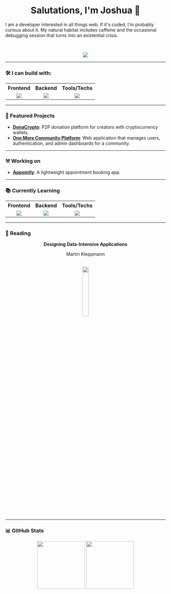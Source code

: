 <div align="center">
  
  # Salutations, I'm **Joshua** 👋
  
  <div align="left">
  I am a developer interested in all things web. If it's coded, I'm probably curious about it. My natural habitat includes caffeine and the occasional debugging session that turns into an existential crisis.
  </div>
  
&nbsp;

  
  ![](https://media.giphy.com/media/QWkuGmMgphvmE/giphy.gif)

</div>

---

### 🛠️ I can build with:

<table align="center"> 
  <tr> 
    <th>Frontend</th>
    <th>Backend</th> 
    <th>Tools/Techs</th> 
  </tr> 
  <tr> 
    <td align="center">
      <a href="https://skillicons.dev">
        <img src="https://skillicons.dev/icons?i=html,css,sass,tailwind,bootstrap,vue&perline=2" />
      </a>
    </td> 
    <td align="center">
      <a href="https://skillicons.dev">
        <img src="https://skillicons.dev/icons?i=flask,django,nginx,docker,express,apache&perline=2" />
      </a> <br/>
      <!-- <img src="https://img.shields.io/badge/Apache-000?style=flat&logo=apache&logoColor=009639" /><br/> -->
    </td>
    <td align="center">
       <a href="https://skillicons.dev">
        <img src="https://skillicons.dev/icons?i=javascript,typescript,python,java,figma,wordpress,linux,mysql,mongodb,git,postgres&perline=4" />
      </a> <br/>
      <!--
      <img src="https://img.shields.io/badge/JavaScript-000?style=flat&logo=javascript&logoColor=F7DF1E" /><br/>
      <img src="https://img.shields.io/badge/TypeScript-000?style=flat&logo=typescript&logoColor=3178C6" /><br/>
      <img src="https://img.shields.io/badge/Python-000?style=flat&logo=python&logoColor=3776AB" /><br/>
      <img src="https://img.shields.io/badge/Java-000?style=flat&logo=java&logoColor=3776AB" /><br/>
      <img src="https://img.shields.io/badge/Figma-000?style=flat&logo=figma&logoColor=F24E1E" /><br/> 
      <img src="https://img.shields.io/badge/WordPress-000?style=flat&logo=wordpress&logoColor=21759B" /><br/> 
      <img src="https://img.shields.io/badge/Linux-000?style=flat&logo=linux&logoColor=FCC624" /> <br/>
      <img src="https://img.shields.io/badge/MySQL-000?style=flat&logo=mysql&logoColor=FCC624" /> <br/>
      <img src="https://img.shields.io/badge/MongoDB-000?style=flat&logo=mongodb&logoColor=FCC624" /> <br/>
      <img src="https://img.shields.io/badge/Git-000?style=flat&logo=git&logoColor=FCC624" /> <br/>
      <img src="https://img.shields.io/badge/PostgreSQL-000?style=flat&logo=postgresql&logoColor=4169E1" /> 
      -->
    </td> 
  </tr> 
</table>

---

### 🚀 Featured Projects

-  [**DonaCrypto**](https://donacrypto.onrender.com/): P2P donation platform for creators with cryptocurrency wallets.
-  [**One More Community Platform**](https://github.com/jonuar/Community-platform): Web application that manages users, authentication, and admin dashboards for a community.

---

### ⚒️ Working on

-  [**Appointly**](https://github.com/jonuar/Appointly): A lightweight appointment booking app.

<!--
### 📬 Contact & Links

<p align="center">
  <a href="https://www.linkedin.com/in/ " target="_blank">
    <img src="https://img.shields.io/badge/LinkedIn-000?style=flat&logo=linkedin&logoColor=0A66C2" />
  </a>
  <a href="mailto:your@email.com">
    <img src="https://img.shields.io/badge/Email-000?style=flat&logo=gmail&logoColor=D14836" />
  </a>
  <a href="https://yourwebsite.dev">
    <img src="https://img.shields.io/badge/Portfolio-000?style=flat&logo=firefox&logoColor=FF7139" />
  </a>
</p>
 -->
---
 
### 📚 Currently Learning
<table align="center"> 
  <tr> 
    <th>Frontend</th> 
    <th>Backend</th> 
    <th>Tools/Techs</th>
  </tr> 
  <tr> 
    <td align="center">
      <a href="https://skillicons.dev">
        <img src="https://skillicons.dev/icons?i=angular&perline=2" />
      </a> <br/>
      <!-- <img src="https://img.shields.io/badge/TypeScript-000?style=flat&logo=typescript&logoColor=3178C6" /> -->
    </td> 
    <td align="center"> 
      <a href="https://skillicons.dev">
        <img src="https://skillicons.dev/icons?i=spring&perline=2" />
      </a> <br/>
    </td>
    <td align="center">
      <a href="https://skillicons.dev">
        <img src="https://skillicons.dev/icons?i=java&perline=2" />
      </a> <br/>  
<!--     <img src="https://img.shields.io/badge/PostgreSQL-000?style=flat&logo=postgresql&logoColor=4169E1" /> -->
    </td> 
  </tr> 
</table>

---

### 📖 Reading

<div align="center">
  <strong> Designing Data-Intensive Applications </strong> <br/>
  <p> Martin Kleppmann </p> <br/>
  <img width="20%" src="https://m.media-amazon.com/images/I/91YfNb49PLL._SL1500_.jpg" /><br/>
</div>

---

### 📊 GitHub Stats

<p align="center">
  <img src="https://github-readme-stats.vercel.app/api?username=jonuar&show_icons=true&theme=tokyonight" height="150" />
  <img src="https://github-readme-stats.vercel.app/api/top-langs/?username=jonuar&layout=compact&theme=tokyonight" height="150" />
</p>
